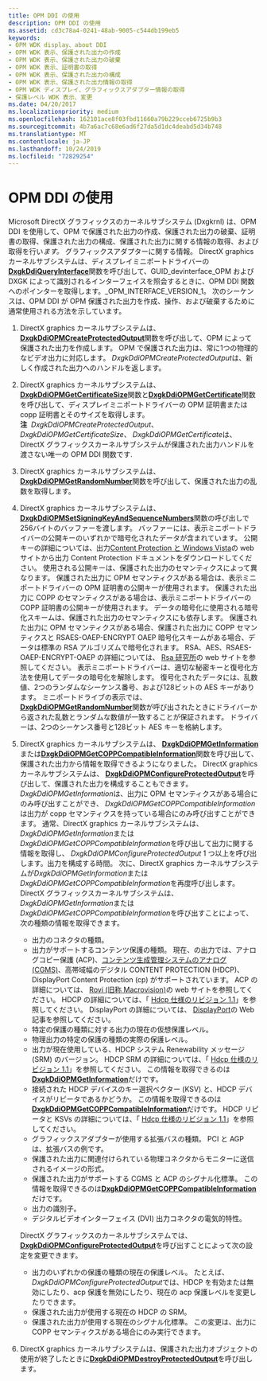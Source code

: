 ```yaml
---
title: OPM DDI の使用
description: OPM DDI の使用
ms.assetid: cd3c78a4-0241-48ab-9005-c544db199eb5
keywords:
- OPM WDK display、about DDI
- OPM WDK 表示、保護された出力の作成
- OPM WDK 表示、保護された出力の破棄
- OPM WDK 表示、証明書の取得
- OPM WDK 表示、保護された出力の構成
- OPM WDK 表示、保護された出力情報の取得
- OPM WDK ディスプレイ、グラフィックスアダプター情報の取得
- 保護レベル WDK 表示、変更
ms.date: 04/20/2017
ms.localizationpriority: medium
ms.openlocfilehash: 162101ace8f03fbd11660a79b229cceb6725b9b3
ms.sourcegitcommit: 4b7a6ac7c68e6ad6f27da5d1dc4deabd5d34b748
ms.translationtype: MT
ms.contentlocale: ja-JP
ms.lasthandoff: 10/24/2019
ms.locfileid: "72829254"
---
```

# <a name="using-the-opm-ddi"></a>OPM DDI の使用


Microsoft DirectX グラフィックスのカーネルサブシステム (Dxgkrnl) は、OPM DDI を使用して、OPM で保護された出力の作成、保護された出力の破棄、証明書の取得、保護された出力の構成、保護された出力に関する情報の取得、および取得を行い*ます。* グラフィックスアダプターに関する情報。 DirectX graphics カーネルサブシステムは、ディスプレイミニポートドライバーの[**DxgkDdiQueryInterface**](https://docs.microsoft.com/windows-hardware/drivers/ddi/dispmprt/nc-dispmprt-dxgkddi_query_interface)関数を呼び出して、GUID\_devinterface\_OPM および DXGK によって識別されるインターフェイスを照会するときに、OPM DDI 関数へのポインターを取得します。\_OPM\_INTERFACE\_VERSION\_1。 次のシーケンスは、OPM DDI が OPM 保護された出力を作成、操作、および破棄するために通常使用される方法を示しています。

1.  DirectX graphics カーネルサブシステムは、 [**DxgkDdiOPMCreateProtectedOutput**](https://docs.microsoft.com/windows-hardware/drivers/ddi/dispmprt/nc-dispmprt-dxgkddi_opm_create_protected_output)関数を呼び出して、OPM によって保護された出力を作成します。 OPM で保護された出力は、常に1つの物理的なビデオ出力に対応します。 *DxgkDdiOPMCreateProtectedOutput*は、新しく作成された出力へのハンドルを返します。

2.  DirectX graphics カーネルサブシステムは、 [**DxgkDdiOPMGetCertificateSize**](https://docs.microsoft.com/windows-hardware/drivers/ddi/dispmprt/nc-dispmprt-dxgkddi_opm_get_certificate_size)関数と[**DxgkDdiOPMGetCertificate**](https://docs.microsoft.com/windows-hardware/drivers/ddi/dispmprt/nc-dispmprt-dxgkddi_opm_get_certificate)関数を呼び出して、ディスプレイミニポートドライバーの OPM 証明書または copp 証明書とそのサイズを取得します。
    **注**  *DxgkDdiOPMCreateProtectedOutput*、 *DxgkDdiOPMGetCertificateSize*、 *DxgkDdiOPMGetCertificate*は、DirectX グラフィックスカーネルサブシステムが保護された出力ハンドルを渡さない唯一の OPM DDI 関数です.

     

3.  DirectX graphics カーネルサブシステムは、 [**DxgkDdiOPMGetRandomNumber**](https://docs.microsoft.com/windows-hardware/drivers/ddi/dispmprt/nc-dispmprt-dxgkddi_opm_get_random_number)関数を呼び出して、保護された出力の乱数を取得します。

4.  DirectX graphics カーネルサブシステムは、 [**DxgkDdiOPMSetSigningKeyAndSequenceNumbers**](https://docs.microsoft.com/windows-hardware/drivers/ddi/dispmprt/nc-dispmprt-dxgkddi_opm_set_signing_key_and_sequence_numbers)関数の呼び出しで256バイトのバッファーを渡します。 バッファーには、表示ミニポートドライバーの公開キーのいずれかで暗号化されたデータが含まれています。 公開キーの詳細については、出力[Content Protection と Windows Vista](https://download.microsoft.com/download/5/D/6/5D6EAF2B-7DDF-476B-93DC-7CF0072878E6/output_protect.doc)の web サイトから出力 Content Protection ドキュメントをダウンロードしてください。 使用される公開キーは、保護された出力のセマンティクスによって異なります。 保護された出力に OPM セマンティクスがある場合は、表示ミニポートドライバーの OPM 証明書の公開キーが使用されます。 保護された出力に COPP のセマンティクスがある場合は、表示ミニポートドライバーの COPP 証明書の公開キーが使用されます。 データの暗号化に使用される暗号化スキームは、保護された出力のセマンティクスにも依存します。 保護された出力に OPM セマンティクスがある場合、保護された出力に COPP セマンティクスと RSAES-OAEP-ENCRYPT OAEP 暗号化スキームがある場合、データは標準の RSA アルゴリズムで暗号化されます。 RSA、AES、RSAES-OAEP-ENCRYPT-OAEP の詳細については、 [Rsa 研究所](https://go.microsoft.com/fwlink/p/?linkid=70411)の web サイトを参照してください。 表示ミニポートドライバーは、適切な秘密キーと復号化方法を使用してデータの暗号化を解除します。 復号化されたデータには、乱数値、2つのランダムなシーケンス番号、および128ビットの AES キーがあります。 ミニポートドライブの表示では、 [**DxgkDdiOPMGetRandomNumber**](https://docs.microsoft.com/windows-hardware/drivers/ddi/dispmprt/nc-dispmprt-dxgkddi_opm_get_random_number)関数が呼び出されたときにドライバーから返された乱数とランダムな数値が一致することが保証されます。 ドライバーは、2つのシーケンス番号と128ビット AES キーを格納します。

5.  DirectX graphics カーネルサブシステムは、 [**DxgkDdiOPMGetInformation**](https://docs.microsoft.com/windows-hardware/drivers/ddi/dispmprt/nc-dispmprt-dxgkddi_opm_get_information)または[**DxgkDdiOPMGetCOPPCompatibleInformation**](https://docs.microsoft.com/windows-hardware/drivers/ddi/dispmprt/nc-dispmprt-dxgkddi_opm_get_copp_compatible_information)関数を呼び出して、保護された出力から情報を取得できるようになりました。 DirectX graphics カーネルサブシステムは、 [**DxgkDdiOPMConfigureProtectedOutput**](https://docs.microsoft.com/windows-hardware/drivers/ddi/dispmprt/nc-dispmprt-dxgkddi_opm_configure_protected_output)を呼び出して、保護された出力を構成することもできます。 *DxgkDdiOPMGetInformation*は、出力に OPM セマンティクスがある場合にのみ呼び出すことができ、 *DxgkDdiOPMGetCOPPCompatibleInformation*は出力が copp セマンティクスを持っている場合にのみ呼び出すことができます。 通常、DirectX graphics カーネルサブシステムは、 *DxgkDdiOPMGetInformation*または*DxgkDdiOPMGetCOPPCompatibleInformation*を呼び出して出力に関する情報を取得し、 *DxgkDdiOPMConfigureProtectedOutput* 1 つ以上を呼び出します。出力を構成する時間。 次に、DirectX graphics カーネルサブシステムが*DxgkDdiOPMGetInformation*または*DxgkDdiOPMGetCOPPCompatibleInformation*を再度呼び出します。 DirectX グラフィックスカーネルサブシステムは、 *DxgkDdiOPMGetInformation*または*DxgkDdiOPMGetCOPPCompatibleInformation*を呼び出すことによって、次の種類の情報を取得できます。

    -   出力のコネクタの種類。
    -   出力がサポートするコンテンツ保護の種類。 現在、の出力では、アナログコピー保護 (ACP)、[コンテンツ生成管理システムのアナログ (CGMS)](cgms-a-standards.md)、高帯域幅のデジタル CONTENT PROTECTION (HDCP)、DisplayPort Content Protection (cp) がサポートされています。 ACP の詳細については、 [Rovi (旧称 Macrovision)](https://go.microsoft.com/fwlink/p/?linkid=71273)の web サイトを参照してください。 HDCP の詳細については、「 [Hdcp 仕様のリビジョン 1.1](https://go.microsoft.com/fwlink/p/?linkid=38728)」を参照してください。 DisplayPort の詳細については、 [DisplayPort](https://go.microsoft.com/fwlink/p/?linkid=71382)の Web 記事を参照してください。
    -   特定の保護の種類に対する出力の現在の仮想保護レベル。
    -   物理出力の特定の保護の種類の実際の保護レベル。
    -   出力が現在使用している、HDCP システム Renewability メッセージ (SRM) のバージョン。 HDCP SRM の詳細については、「 [Hdcp 仕様のリビジョン 1.1](https://go.microsoft.com/fwlink/p/?linkid=38728)」を参照してください。 この情報を取得できるのは[**DxgkDdiOPMGetInformation**](https://docs.microsoft.com/windows-hardware/drivers/ddi/dispmprt/nc-dispmprt-dxgkddi_opm_get_information)だけです。
    -   接続された HDCP デバイスのキー選択ベクター (KSV) と、HDCP デバイスがリピータであるかどうか。 この情報を取得できるのは[**DxgkDdiOPMGetCOPPCompatibleInformation**](https://docs.microsoft.com/windows-hardware/drivers/ddi/dispmprt/nc-dispmprt-dxgkddi_opm_get_copp_compatible_information)だけです。 HDCP リピータと KSVs の詳細については、「 [Hdcp 仕様のリビジョン 1.1](https://go.microsoft.com/fwlink/p/?linkid=38728)」を参照してください。
    -   グラフィックスアダプターが使用する拡張バスの種類。 PCI と AGP は、拡張バスの例です。
    -   保護された出力に関連付けられている物理コネクタからモニターに送信されるイメージの形式。
    -   保護された出力がサポートする CGMS と ACP のシグナル化標準。 この情報を取得できるのは[**DxgkDdiOPMGetCOPPCompatibleInformation**](https://docs.microsoft.com/windows-hardware/drivers/ddi/dispmprt/nc-dispmprt-dxgkddi_opm_get_copp_compatible_information)だけです。
    -   出力の識別子。
    -   デジタルビデオインターフェイス (DVI) 出力コネクタの電気的特性。

    DirectX グラフィックスのカーネルサブシステムでは、 [**DxgkDdiOPMConfigureProtectedOutput**](https://docs.microsoft.com/windows-hardware/drivers/ddi/dispmprt/nc-dispmprt-dxgkddi_opm_configure_protected_output)を呼び出すことによって次の設定を変更できます。

    -   出力のいずれかの保護の種類の現在の保護レベル。 たとえば、 *DxgkDdiOPMConfigureProtectedOutput*では、HDCP を有効または無効にしたり、acp 保護を無効にしたり、現在の acp 保護レベルを変更したりできます。
    -   保護された出力が使用する現在の HDCP の SRM。
    -   保護された出力が使用する現在のシグナル化標準。 この変更は、出力に COPP セマンティクスがある場合にのみ実行できます。

6.  DirectX graphics カーネルサブシステムは、保護された出力オブジェクトの使用が終了したときに[**DxgkDdiOPMDestroyProtectedOutput**](https://docs.microsoft.com/windows-hardware/drivers/ddi/dispmprt/nc-dispmprt-dxgkddi_opm_destroy_protected_output)を呼び出します。

 

 





